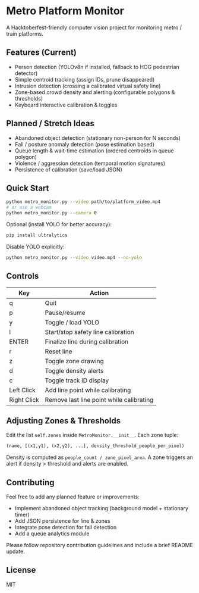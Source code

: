 # Metro Platform Monitor

A Hacktoberfest-friendly computer vision project for monitoring metro / train platforms.

## Features (Current)
- Person detection (YOLOv8n if installed, fallback to HOG pedestrian detector)
- Simple centroid tracking (assign IDs, prune disappeared)
- Intrusion detection (crossing a calibrated virtual safety line)
- Zone-based crowd density and alerting (configurable polygons & thresholds)
- Keyboard interactive calibration & toggles

## Planned / Stretch Ideas
- Abandoned object detection (stationary non-person for N seconds)
- Fall / posture anomaly detection (pose estimation based)
- Queue length & wait-time estimation (ordered centroids in queue polygon)
- Violence / aggression detection (temporal motion signatures)
- Persistence of calibration (save/load JSON)

## Quick Start
```bash
python metro_monitor.py --video path/to/platform_video.mp4
# or use a webcam
python metro_monitor.py --camera 0
```
Optional (install YOLO for better accuracy):
```bash
pip install ultralytics
```
Disable YOLO explicitly:
```bash
python metro_monitor.py --video video.mp4 --no-yolo
```

## Controls
| Key | Action |
|-----|--------|
| q | Quit |
| p | Pause/resume |
| y | Toggle / load YOLO |
| l | Start/stop safety line calibration |
| ENTER | Finalize line during calibration |
| r | Reset line |
| z | Toggle zone drawing |
| d | Toggle density alerts |
| c | Toggle track ID display |
| Left Click | Add line point while calibrating |
| Right Click | Remove last line point while calibrating |

## Adjusting Zones & Thresholds
Edit the list `self.zones` inside `MetroMonitor.__init__`. Each zone tuple:
```python
(name, [(x1,y1), (x2,y2), ...], density_threshold_people_per_pixel)
```
Density is computed as `people_count / zone_pixel_area`. A zone triggers an alert if density > threshold and alerts are enabled.

## Contributing
Feel free to add any planned feature or improvements:
- Implement abandoned object tracking (background model + stationary timer)
- Add JSON persistence for line & zones
- Integrate pose detection for fall detection
- Add a queue analytics module

Please follow repository contribution guidelines and include a brief README update.

## License
MIT
